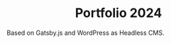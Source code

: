 <h1 align="center">
  Portfolio 2024
</h1>
<p>
  Based on Gatsby.js and WordPress as Headless CMS.
</p>
